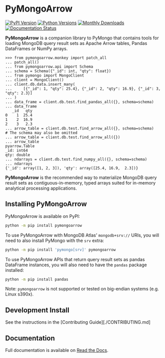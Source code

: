 # PyMongoArrow

[![PyPI Version](https://img.shields.io/pypi/v/pymongoarrow)](https://pypi.org/project/pymongoarrow)
[![Python Versions](https://img.shields.io/pypi/pyversions/pymongoarrow)](https://pypi.org/project/pymongoarrow)
[![Monthly Downloads](https://static.pepy.tech/badge/pymongoarrow/month)](https://pepy.tech/project/pymongoarrow)
[![Documentation Status](https://readthedocs.org/projects/mongo-arrow/badge/?version=stable)](http://mongo-arrow.readthedocs.io/en/stable/?badge=stable)

**PyMongoArrow** is a companion library to PyMongo that contains tools
for loading MongoDB query result sets as Apache Arrow tables, Pandas
DataFrames or NumPy arrays.

```pycon
>>> from pymongoarrow.monkey import patch_all
... patch_all()
... from pymongoarrow.api import Schema
... schema = Schema({"_id": int, "qty": float})
... from pymongo import MongoClient
... client = MongoClient()
... client.db.data.insert_many(
...     [{"_id": 1, "qty": 25.4}, {"_id": 2, "qty": 16.9}, {"_id": 3, "qty": 2.3}]
... )
... data_frame = client.db.test.find_pandas_all({}, schema=schema)
... data_frame
   _id   qty
0    1  25.4
1    2  16.9
2    3   2.3
... arrow_table = client.db.test.find_arrow_all({}, schema=schema)
# The schema may also be omitted
... arrow_table = client.db.test.find_arrow_all({})
... arrow_table
pyarrow.Table
_id: int64
qty: double
... ndarrays = client.db.test.find_numpy_all({}, schema=schema)
... ndarrays
{'_id': array([1, 2, 3]), 'qty': array([25.4, 16.9,  2.3])}
```

**PyMongoArrow** is the recommended way to materialize MongoDB query
result sets as contiguous-in-memory, typed arrays suited for in-memory
analytical processing applications.

## Installing PyMongoArrow

PyMongoArrow is available on PyPI:

```bash
python -m pip install pymongoarrow
```

To use PyMongoArrow with MongoDB Atlas' `mongodb+srv://` URIs, you will
need to also install PyMongo with the `srv` extra:

```bash
python -m pip install 'pymongo[srv]' pymongoarrow
```

To use PyMongoArrow APIs that return query result sets as pandas
DataFrame instances, you will also need to have the `pandas` package
installed:

```bash
python -m pip install pandas
```

Note: `pymongoarrow` is not supported or tested on big-endian systems
(e.g. Linux s390x).

## Development Install

See the instructions in the [Contributing Guide][./CONTRIBUTING.md]

## Documentation

Full documentation is available on [Read the
Docs](https://mongo-arrow.readthedocs.io/en/latest).
